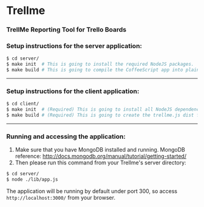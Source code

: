 Trellme
=======

### TrellMe Reporting Tool for Trello Boards

### Setup instructions for the server application:
```bash
$ cd server/
$ make init  # This is going to install the required NodeJS packages.
$ make build # This is going to compile the CoffeeScript app into plain Javascript.
```
---
### Setup instructions for the client application:
```bash
$ cd client/
$ make init  # (Required) This is going to install all NodeJS dependencies
$ make build # (Required) This is going to create the trellme.js dist file.
```
---
### Running and accessing the application:

1. Make sure that you have MongoDB installed and running. 
   MongoDB reference:  http://docs.mongodb.org/manual/tutorial/getting-started/
2. Then please run this command from your Trellme's server directory:

```bash
$ cd server/
$ node ./lib/app.js
```

The application will be running by default under port 300, so access `http://localhost:3000/` from your browser.
